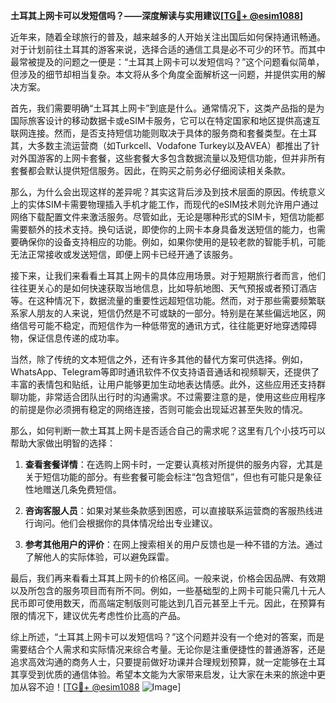 **土耳其上网卡可以发短信吗？——深度解读与实用建议[[TG💪+ @esim1088](https://t.me/s/esim1088)]**

近年来，随着全球旅行的普及，越来越多的人开始关注出国后如何保持通讯畅通。对于计划前往土耳其的游客来说，选择合适的通信工具是必不可少的环节。而其中最常被提及的问题之一便是：“土耳其上网卡可以发短信吗？”这个问题看似简单，但涉及的细节却相当复杂。本文将从多个角度全面解析这一问题，并提供实用的解决方案。

首先，我们需要明确“土耳其上网卡”到底是什么。通常情况下，这类产品指的是为国际旅客设计的移动数据卡或eSIM卡服务，它可以在特定国家和地区提供高速互联网连接。然而，是否支持短信功能则取决于具体的服务商和套餐类型。在土耳其，大多数主流运营商（如Turkcell、Vodafone Turkey以及AVEA）都推出了针对外国游客的上网卡套餐，这些套餐大多包含数据流量以及短信功能，但并非所有套餐都会默认提供短信服务。因此，在购买之前务必仔细阅读相关条款。

那么，为什么会出现这样的差异呢？其实这背后涉及到技术层面的原因。传统意义上的实体SIM卡需要物理插入手机才能工作，而现代的eSIM技术则允许用户通过网络下载配置文件来激活服务。尽管如此，无论是哪种形式的SIM卡，短信功能都需要额外的技术支持。换句话说，即使你的上网卡本身具备发送短信的能力，也需要确保你的设备支持相应的功能。例如，如果你使用的是较老款的智能手机，可能无法正常接收或发送短信，即便上网卡已经开通了该服务。

接下来，让我们来看看土耳其上网卡的具体应用场景。对于短期旅行者而言，他们往往更关心的是如何快速获取当地信息，比如导航地图、天气预报或者预订酒店等。在这种情况下，数据流量的重要性远超短信功能。然而，对于那些需要频繁联系家人朋友的人来说，短信仍然是不可或缺的一部分。特别是在某些偏远地区，网络信号可能不稳定，而短信作为一种低带宽的通讯方式，往往能更好地穿透障碍物，保证信息传递的成功率。

当然，除了传统的文本短信之外，还有许多其他的替代方案可供选择。例如，WhatsApp、Telegram等即时通讯软件不仅支持语音通话和视频聊天，还提供了丰富的表情包和贴纸，让用户能够更加生动地表达情感。此外，这些应用还支持群聊功能，非常适合团队出行时的沟通需求。不过需要注意的是，使用这些应用程序的前提是你必须拥有稳定的网络连接，否则可能会出现延迟甚至失败的情况。

那么，如何判断一款土耳其上网卡是否适合自己的需求呢？这里有几个小技巧可以帮助大家做出明智的选择：

1. **查看套餐详情**：在选购上网卡时，一定要认真核对所提供的服务内容，尤其是关于短信功能的部分。有些套餐可能会标注“包含短信”，但也有可能只是象征性地赠送几条免费短信。
   
2. **咨询客服人员**：如果对某些条款感到困惑，可以直接联系运营商的客服热线进行询问。他们会根据你的具体情况给出专业建议。

3. **参考其他用户的评价**：在网上搜索相关的用户反馈也是一种不错的方法。通过了解他人的实际体验，可以避免踩雷。

最后，我们再来看看土耳其上网卡的价格区间。一般来说，价格会因品牌、有效期以及所包含的服务项目而有所不同。例如，一些基础型的上网卡可能只需几十元人民币即可使用数天，而高端定制版则可能达到几百元甚至上千元。因此，在预算有限的情况下，建议优先考虑性价比高的产品。

综上所述，“土耳其上网卡可以发短信吗？”这个问题并没有一个绝对的答案，而是需要结合个人需求和实际情况来综合考量。无论你是注重便捷性的普通游客，还是追求高效沟通的商务人士，只要提前做好功课并合理规划预算，就一定能够在土耳其享受到优质的通信体验。希望本文能为大家带来启发，让大家在未来的旅途中更加从容不迫！[[TG💪+ @esim1088](https://t.me/s/esim1088) ![Image](https://i.postimg.cc/4NQfJmqS/Snipaste-2025-05-13-00-14-12.png)]